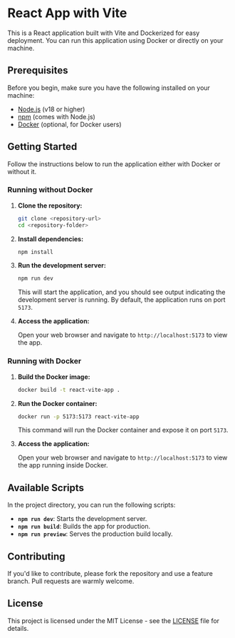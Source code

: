 # React App with Vite

This is a React application built with Vite and Dockerized for easy deployment. You can run this application using Docker or directly on your machine.

## Prerequisites

Before you begin, make sure you have the following installed on your machine:

- [Node.js](https://nodejs.org/) (v18 or higher)
- [npm](https://www.npmjs.com/) (comes with Node.js)
- [Docker](https://www.docker.com/get-started) (optional, for Docker users)

## Getting Started

Follow the instructions below to run the application either with Docker or without it.

### Running without Docker

1. **Clone the repository:**

    ```bash
    git clone <repository-url>
    cd <repository-folder>
    ```

2. **Install dependencies:**

    ```bash
    npm install
    ```

3. **Run the development server:**

    ```bash
    npm run dev
    ```

    This will start the application, and you should see output indicating the development server is running. By default, the application runs on port `5173`.

4. **Access the application:**

    Open your web browser and navigate to `http://localhost:5173` to view the app.

### Running with Docker

1. **Build the Docker image:**

    ```bash
    docker build -t react-vite-app .
    ```

2. **Run the Docker container:**

    ```bash
    docker run -p 5173:5173 react-vite-app
    ```

    This command will run the Docker container and expose it on port `5173`.

3. **Access the application:**

    Open your web browser and navigate to `http://localhost:5173` to view the app running inside Docker.

## Available Scripts

In the project directory, you can run the following scripts:

- **`npm run dev`**: Starts the development server.
- **`npm run build`**: Builds the app for production.
- **`npm run preview`**: Serves the production build locally.

## Contributing

If you'd like to contribute, please fork the repository and use a feature branch. Pull requests are warmly welcome.

## License

This project is licensed under the MIT License - see the [LICENSE](LICENSE) file for details.
